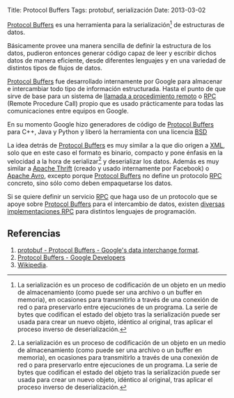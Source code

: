 Title: Protocol Buffers
Tags: protobuf, serialización
Date: 2013-03-02

[Protocol Buffers] es una herramienta para la serialización[^1] de estructuras de
datos.

Básicamente provee una manera sencilla de definir la estructura de los datos,
pudieron entonces generar código capaz de leer y escribir dichos datos de
manera eficiente, desde diferentes lenguajes y en una variedad de distintos
tipos de flujos de datos.

[Protocol Buffers] fue desarrollado internamente por Google para almacenar
e intercambiar todo tipo de información estructurada. Hasta el punto de que
sirve de base para un sistema de [llamada a procedimiento remoto](http://es.wikipedia.org/wiki/Remote_Procedure_Call)
o [RPC] (Remote Procedure Call) propio que es usado prácticamente para
todas las comunicaciones entre equipos en Google.

En su momento Google hizo generadores de código de [Protocol Buffers] para
C++, Java y Python y liberó la herramienta con una licencia
[BSD](http://es.wikipedia.org/wiki/Licencia_BSD)

La idea detrás de [Protocol Buffers] es muy similar a la que dio origen a
[XML], solo que en este caso el formato es binario, compacto y pone énfasis
en la velocidad a la hora de serializar[^1] y deserializar los datos. Además
es muy similar a [Apache Thrift] (creado y usado internamente por Facebook)
o [Apache Avro], excepto porque [Protocol Buffers] no define un protocolo
[RPC] concreto, sino sólo como deben empaquetarse los datos.

Si se quiere definir un servicio [RPC] que haga uso de un protocolo que se
apoye sobre [Protocol Buffers] para el intercambio de datos, existen
[diversas implementaciones RPC](http://code.google.com/p/protobuf/wiki/ThirdPartyAddOns#RPC_Implementations)
para distintos lenguajes de programación.

## Referencias

 1. [protobuf - Protocol Buffers - Google's data interchange format](http://code.google.com/p/protobuf/).
 1. [Protocol Buffers - Google Developers](https://developers.google.com/protocol-buffers/)
 1. [Wikipedia](http://en.wikipedia.org/wiki/Protocol_Buffers).

[Protocol Buffers]: http://code.google.com/p/protobuf/ "Protocol buffers - Google's data interchange format"
[XML]: http://en.wikipedia.org/wiki/XML "XML"
[Apache Thrift]: http://en.wikipedia.org/wiki/Apache_Thrift "Apache Thrift"
[Apache Avro]: http://en.wikipedia.org/wiki/Apache_Avro "Apache Avro"
[RPC]: http://es.wikipedia.org/wiki/Remote_Procedure_Call "Llamada a Procedimiento Remoto"


[^1]: La serialización es un proceso de codificación de un objeto en un medio
de almacenamiento (como puede ser una archivo o un buffer en memoria), en
ocasiones para transmitirlo a través de una conexión de red o para preservarlo
entre ejecuciones de un programa. La serie de bytes que codifican el estado
del objeto tras la serialización puede ser usada para crear un nuevo objeto,
idéntico al original, tras aplicar el proceso inverso de deserialización.